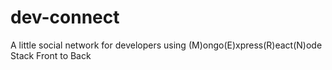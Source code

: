 # dev-connect
A little social network for developers using (M)ongo(E)xpress(R)eact(N)ode Stack Front to Back
